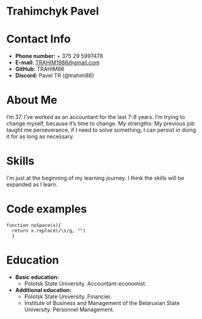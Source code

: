# Trahimchyk Pavel
# Contact Info
* **Phone number:** + 375 29 5997478
* **E-mail:** TRAHIM1986@gmail.com
* **GitHub:** TRAHIM86
* **Discord:** Pavel TR (@trahim86)
# About Me
I’m 37. I’ve worked as an accountant for the last 7-8 years. I’m trying to change myself, because it’s time to change.
My strengths: My previous job taught me perseverance, if I need to solve something, I can persist in doing it for as long as necessary.
# Skills
I'm just at the beginning of my learning journey. I think the skills will be expanded as I learn.
# Code examples
```
function noSpace(x){
  return x.replace(/\s/g, "")
  }
```
# Education
* **Basic education:** 
    * Polotsk State University. Accountant-economist.
* **Additional education:**
    * Polotsk State University. Financier.
    * Institute of Business and Management of the Belarusian State University. Personnel Management.
